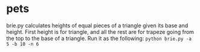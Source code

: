 # pets
brie.py calculates heights of equal pieces of a triangle given its base and height. First height is for triangle, and all the rest are for trapeze going from the top to the base of a triangle.  Run it as the following:
```python brie.py -a 5 -b 10 -n 6``` 
